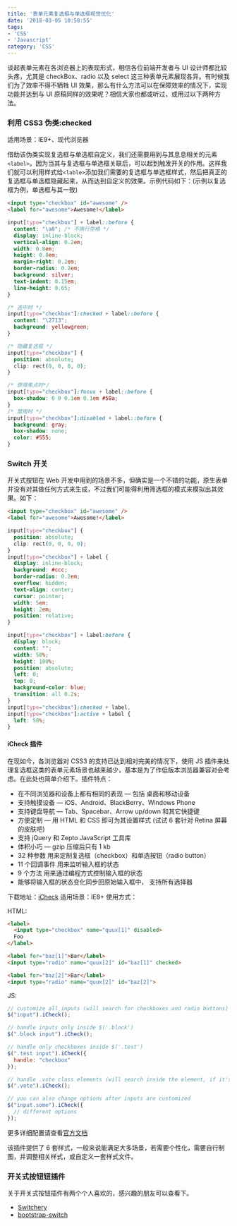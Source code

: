 ```yaml
---
title: '表单元素复选框与单选框视觉优化'
date: '2018-03-05 10:58:55'
tags:
- 'CSS'
- 'Javascript'
category: 'CSS'
---
```


谈起表单元素在各浏览器上的表现形式，相信各位前端开发者与 UI 设计师都比较头疼，尤其是 checkBox、radio 以及 select 这三种表单元素展现各异。有时候我们为了效率不得不牺牲 UI 效果，那么有什么方法可以在保障效率的情况下，实现功能并达到与 UI 原稿同样的效果呢？相信大家也都或听过，或用过以下两种方法。

### 利用 CSS3 伪类:checked

适用场景：IE9+、现代浏览器

借助该伪类实现复选框与单选框自定义，我们还需要用到与其息息相关的元素`<label>`。因为当其与复选框与单选框关联后，可以起到触发开关的作用。这样我们就可以利用样式给`<lable>`添加我们需要的复选框与单选框样式，然后把真正的复选框与单选框隐藏起来，从而达到自定义的效果。示例代码如下：(示例以复选框为例，单选框与其一致)

```html
<input type="checkbox" id="awesome" />
<label for="awesome">Awesome!</label>
```

```css
input[type="checkbox"] + label::before {
  content: "\a0"; /* 不换行空格 */
  display: inline-block;
  vertical-align: 0.2em;
  width: 0.8em;
  height: 0.8em;
  margin-right: 0.2em;
  border-radius: 0.2em;
  background: silver;
  text-indent: 0.15em;
  line-height: 0.65;
}

/* 选中时 */
input[type="checkbox"]:checked + label::before {
  content: "\2713";
  background: yellowgreen;
}

/* 隐藏复选框 */
input[type="checkbox"] {
  position: absolute;
  clip: rect(0, 0, 0, 0);
}

/* 获得焦点时*/
input[type="checkbox"]:focus + label::before {
  box-shadow: 0 0 0.1em 0.1em #58a;
}
/* 禁用时 */
input[type="checkbox"]:disabled + label::before {
  background: gray;
  box-shadow: none;
  color: #555;
}
```

### Switch 开关

开关式按钮在 Web 开发中用到的场景不多，但确实是一个不错的功能，原生表单并没有对其做任何方式来生成，不过我们可能得利用筛选框的模式来模拟出其效果。如下：

```html
<input type="checkbox" id="awesome" />
<label for="awesome">Awesome!</label>
```

```css
input[type="checkbox"] {
  position: absolute;
  clip: rect(0, 0, 0, 0);
}
input[type="checkbox"] + label {
  display: inline-block;
  background: #ccc;
  border-radius: 0.2em;
  overflow: hidden;
  text-align: center;
  cursor: pointer;
  width: 5em;
  height: 2em;
  position: relative;
}

input[type="checkbox"] + label:before {
  display: block;
  content: "";
  width: 50%;
  height: 100%;
  position: absolute;
  left: 0;
  top: 0;
  background-color: blue;
  transition: all 0.2s;
}
input[type="checkbox"]:checked + label,
input[type="checkbox"]:active + label {
  left: 50%;
}
```

#### iCheck 插件

在现如今，各浏览器对 CSS3 的支持已达到相对完美的情况下，使用 JS 插件来处理复选框这类的表单元素场景也越来越少，基本是为了作低版本浏览器兼容对会考虑。在此处也简单介绍下。插件特点：

* 在不同浏览器和设备上都有相同的表现 — 包括 桌面和移动设备
* 支持触摸设备 — iOS、Android、BlackBerry、Windows Phone
* 支持键盘导航 — Tab、Spacebar、Arrow up/down 和其它快捷键
* 方便定制 — 用 HTML 和 CSS 即可为其设置样式 (试试 6 套针对 Retina 屏幕的皮肤吧)
* 支持 jQuery 和 Zepto JavaScript 工具库
* 体积小巧 — gzip 压缩后只有 1 kb
* 32 种参数 用来定制复选框（checkbox）和单选按钮（radio button）
* 11 个回调事件 用来监听输入框的状态
* 9 个方法 用来通过编程方式控制输入框的状态
* 能够将输入框的状态变化同步回原始输入框中， 支持所有选择器

下载地址：[iCheck](http://icheck.fronteed.com/)
适用场景：IE8+
使用方式：

HTML:

```html
<label>
  <input type="checkbox" name="quux[1]" disabled>
  Foo
</label>

<label for="baz[1]">Bar</label>
<input type="radio" name="quux[2]" id="baz[1]" checked>

<label for="baz[2]">Bar</label>
<input type="radio" name="quux[2]" id="baz[2]">
```

JS:

```js
// customize all inputs (will search for checkboxes and radio buttons)
$("input").iCheck();

// handle inputs only inside $('.block')
$(".block input").iCheck();

// handle only checkboxes inside $('.test')
$(".test input").iCheck({
  handle: "checkbox"
});

// handle .vote class elements (will search inside the element, if it's not an input)
$(".vote").iCheck();

// you can also change options after inputs are customized
$("input.some").iCheck({
  // different options
});
```

更多详细配置请查看[官方文档](http://icheck.fronteed.com/)

该插件提供了 6 套样式，一般来说能满足大多场景，若需要个性化，需要自行制图，并调整相关样式，或自定义一套样式文件。

### 开关式按钮钮插件

关于开关式按钮插件有两个个人喜欢的，感兴趣的朋友可以查看下。

* [Switchery](http://abpetkov.github.io/switchery/)
* [bootstrap-switch](http://bootstrapswitch.com/)
